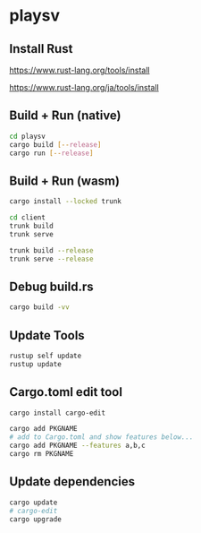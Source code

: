 # playsv

## Install Rust

<https://www.rust-lang.org/tools/install>

<https://www.rust-lang.org/ja/tools/install>

## Build + Run (native)

```sh
cd playsv
cargo build [--release]
cargo run [--release]
```

## Build + Run (wasm)

```sh
cargo install --locked trunk
```

```sh
cd client
trunk build
trunk serve
```

```sh
trunk build --release
trunk serve --release
```

## Debug build.rs

```sh
cargo build -vv
```

## Update Tools

```sh
rustup self update
rustup update
```

## Cargo.toml edit tool

```sh
cargo install cargo-edit
```

```sh
cargo add PKGNAME
# add to Cargo.toml and show features below...
cargo add PKGNAME --features a,b,c
cargo rm PKGNAME
```

## Update dependencies

```sh
cargo update
# cargo-edit
cargo upgrade
```
